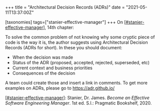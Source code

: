 +++
title = "Architectural Decision Records (ADRs)"
date = "2021-05-11T13:37:00Z"

[taxonomies]
tags=["stanier-effective-manager"]
+++
On [[#stanier-effective-manager](/tags/stanier-effective-manager)], 14th chapter:

To solve the common problem of not knowing why some cryptic piece of code is the way it is, the author suggests using Architectural Decision Records (ADRs for short). In these you should document:
- When the decision was made
- Status of the ADR (proposed, accepted, rejected, superseded, etc)
- Current context and business priorities
- Consequences of the decision

A team could create those and insert a link in comments. To get more examples on ADRs, please go to https://adr.github.io/

[[#stanier-effective-manager](/tags/stanier-effective-manager)]: Stanier, Dr. James. _Become an Effective Software Engineering Manager_. 1st ed. S.l.: Pragmatic Bookshelf, 2020.
